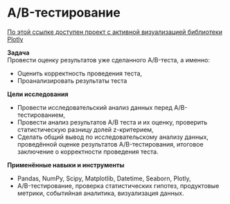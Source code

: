 # A/B-тестирование

[По этой ссылке доступен проект с активной визуализацией библиотеки Plotly](https://nbviewer.org/github/RomanTre/Yandex_Practicum_Data_Analytics/blob/main/14%20-%20%D0%92%D1%8B%D0%BF%D1%83%D1%81%D0%BA%D0%BD%D0%BE%D0%B9%20%D0%BF%D1%80%D0%BE%D0%B5%D0%BA%D1%82%20-%20AB-%D1%82%D0%B5%D1%81%D1%82/14-ab_test_check.ipynb)
 
**Задача**<br>
Провести оценку результатов уже сделанного A/B-теста, а именно:
- Оценить корректность проведения теста,
- Проанализировать результаты теста
    
**Цели исследования**
 - Провести исследовательский анализ данных перед A/B-тестированием,
 - Провести анализ результатов A/B теста и их оценку, проверить статистическую разницу долей z-критерием,
 - Сделать общий вывод по исследовательскому анализу данных, проведённой оценке результатов A/B-тестирования, итоговое заключение о корректности проведения теста.

**Применённые навыки и инструменты**
 - Pandas, NumPy, Scipy, Matplotlib, Datetime, Seaborn, Plotly,
 - A/B-тестирование, проверка статистических гипотез, продуктовые метрики, событийная аналитика, визуализация данных.
